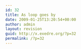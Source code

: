 ```yaml
---
id: 32
title: As loop goes by
date: 2009-01-25T13:20:54+00:00
author: admin
layout: revision
guid: http://x.exedre.org/?p=32
permalink: /?p=32
---
```


